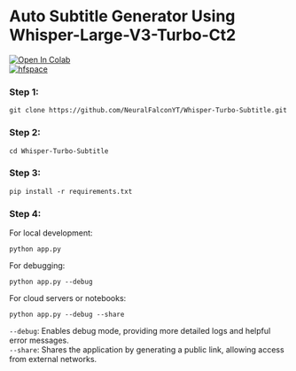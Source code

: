# Auto Subtitle Generator Using Whisper-Large-V3-Turbo-Ct2
[![Open In Colab](https://colab.research.google.com/assets/colab-badge.svg)](https://colab.research.google.com/github/NeuralFalconYT/Whisper-Turbo-Subtitle/blob/main/Whisper_Turbo_Subtitle.ipynb) <br>
[![hfspace](https://img.shields.io/badge/🤗-Space%20demo-yellow)](https://huggingface.co/spaces/NeuralFalcon/Whisper-Turbo-Subtitle) <br>

### Step 1:
```
git clone https://github.com/NeuralFalconYT/Whisper-Turbo-Subtitle.git
```
### Step 2:
```
cd Whisper-Turbo-Subtitle
```
### Step 3:
```
pip install -r requirements.txt
```
### Step 4:
For local development:
```
python app.py 
```
For debugging:
```
python app.py --debug 
```
For cloud servers or notebooks:
```
python app.py --debug --share
```
```--debug```: Enables debug mode, providing more detailed logs and helpful error messages.<br>
```--share```: Shares the application by generating a public link, allowing access from external networks.
